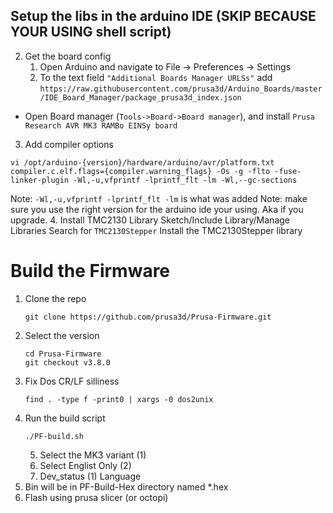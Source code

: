 
## Setup the libs in the arduino IDE (SKIP BECAUSE YOUR USING shell script)
2. Get the board config
	1.  Open Arduino and navigate to File -> Preferences -> Settings
	2. To the text field  `"Additional Boards Manager URLSs"`  add `https://raw.githubusercontent.com/prusa3d/Arduino_Boards/master/IDE_Board_Manager/package_prusa3d_index.json`
-   Open Board manager (`Tools->Board->Board manager`), and install  `Prusa Research AVR MK3 RAMBo EINSy board`
3. Add compiler options
```
vi /opt/arduino-{version}/hardware/arduino/avr/platform.txt
compiler.c.elf.flags={compiler.warning_flags} -Os -g -flto -fuse-linker-plugin -Wl,-u,vfprintf -lprintf_flt -lm -Wl,--gc-sections
```
Note: `-Wl,-u,vfprintf -lprintf_flt -lm` is what was added
Note: make sure you use the right version for the arduino ide your using.  Aka if you upgrade.
4. Install TMC2130 Library
Sketch/Include Library/Manage Libraries
Search for `TMC2130Stepper`
Install the TMC2130Stepper library

# Build the Firmware
1. Clone the repo
	```
	git clone https://github.com/prusa3d/Prusa-Firmware.git
	```
2. Select the version
    ```
    cd Prusa-Firmware
    git checkout v3.8.0
    ```
3. Fix Dos CR/LF silliness
      ```
   find . -type f -print0 | xargs -0 dos2unix
   ```
4. Run the build script
   ```
   ./PF-build.sh
   ```
	5. Select the MK3 variant (1)
	6. Select Englist Only (2)
	7. Dev_status (1) Language
5. Bin will be in PF-Build-Hex directory named *.hex
6. Flash using prusa slicer (or octopi)
   

<!--stackedit_data:
eyJoaXN0b3J5IjpbMjA2NjU4NjMxMSwtMTQ1Nzg5ODQxMSwtNj
UxMjAzODU5LDE2MjA2MTE4MzIsLTQxMjcyNjE4NiwtNTg2MjA3
MzM0LDgwMTQ3Mzc2NSwtMzk2NTkzNTk4LDY5ODExMzI2MV19
-->